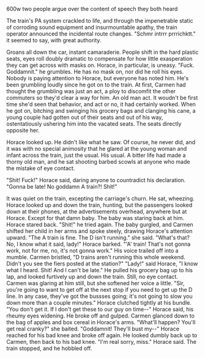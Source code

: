600w two people argue over the content of speech they both heard

The train's PA system crackled to life, and through the impenetrable static of corroding sound equipment and insurmountable apathy, the train operator announced the incidental route changes.
"Schmr intrrr prrrichktt." it seemed to say, with great authority. 

Groans all down the car, instant camaraderie. People shift in the hard plastic seats, eyes roll doubly dramatic to compensate for how little exasperation they can get across with masks on. Horace, in particular, is uneasy.
"Fuck. Goddamnit." he grumbles. He has no mask on, nor did he roll his eyes. Nobody is paying attention to Horace, but everyone has noted him. He's been grumbling loudly since he got on to the train. At first, Carmen had thought the grumbling was just an act, a ploy to discomfit the other commuters so they'd clear a way for him. An old man act. It woudn't be first time she'd seen that behavior, and act or no, it had certainly worked. When he got on, bitching and swinging his grocery bags and clanging his cane, a young couple had gotten out of their seats and out of his way, ostentatiously ushering him into the vacated seats. The seats directly opposite her.

Horace looked up. He didn't like what he saw. Of course, he never did, and it was with no special animosity that he glared at the young woman and infant across the train, just the usual. His usual. A bitter life had made a thorny old man, and he sat shooting barbed scowls at anyone who made the mistake of eye contact.

"Shit! Fuck!" Horace said, daring anyone to countradict his declaration. "Gonna be late! No goddamn A train?! Shit!"

It was quiet on the train, excepting the carriage's churn. He sat, wheezing. Horace looked up and down the train, hunting, but the passengers looked down at their phones, at the advertisements overhead, anywhere but at Horace. Except for that damn baby. The baby was staring back at him. Horace stared back. "Shit!" he tried again. The baby gurgled, and Carmen shifted her child in her arms and spoke steely, drawing Horace's attention upward.
"The A train is fine. The D isn't running." she said.
"What's that? No, I know what it said, lady!" Horace barked. "'A' train! That's not gonna work, not for me, no, it's not gonna work." His voice trailed off into a mumble.
Carmen bristled, "D trains aren't running this whole weekend. Didn't you see the fiers posted at the station?"
"Lady!" said Horace, "I know what I heard. Shit! And I can't be late."
He pulled his grocery bag up to his lap, and looked furtively up and down the train. Still, no eye contact.
Carmen was glaring at him still, but she softened her voice a little. "Sir, you're going to want to get off at the next stop if you need to get up the D line. In any case, they've got the bussses going; it's not going to slow you down more than a couple minutes."
Horace clutched tightly at his bundle. "You don't get it. If I don't get these to our guy on time--" Horace said, his rheumy eyes widening. He broke off and gulped. Carmen glanced down to the bag of apples and box cereal in Horace's arms.
"What'll happen? You'll get real cranky?" she baited.
"Goddamnit! They'll bust my--" Horace reached for his bad knee and broke off again. He looked dumbly back up to Carmen, then back to his bad knee.
"I'm real sorry, miss." Horace said. The train stopped, and he hobbled off.
